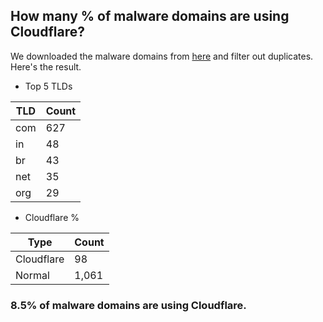 ## How many % of malware domains are using Cloudflare?


We downloaded the malware domains from [here](https://urlhaus.abuse.ch) and filter out duplicates.
Here's the result.


[//]: # (start replacement)


- Top 5 TLDs

| TLD | Count |
| --- | --- |
| com | 627 |
| in | 48 |
| br | 43 |
| net | 35 |
| org | 29 |


- Cloudflare %

| Type | Count |
| --- | --- |
| Cloudflare | 98 |
| Normal | 1,061 |


### 8.5% of malware domains are using Cloudflare.